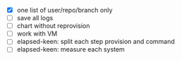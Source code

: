 - [x] one list of user/repo/branch only
- [ ] save all logs
- [ ] chart without reprovision
- [ ] work with VM
- [ ] elapsed-keen: split each step provision and command
- [ ] elapsed-keen: measure each system
